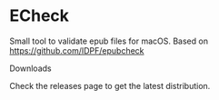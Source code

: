 # ECheck
Small tool to validate epub files for macOS.  Based on https://github.com/IDPF/epubcheck

Downloads

Check the releases page to get the latest distribution.
